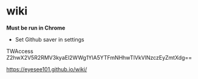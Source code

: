 # wiki

**Must be run in Chrome**

- Set Github saver in settings

TWAccess Z2hwX2V5R2RMV3kyaEl2WWg1YlA5YTFmNHhwTlVkVlNzczEyZmtXdg==

<https://eyesee101.github.io/wiki/>